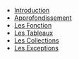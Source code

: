 <head>
    <link rel="stylesheet" href="assets/css/style.css">
</head>

- [Introduction](01Introduction/theorie.md)
- [Approfondissement](02Approfondissement/theorie.md)
- [Les Fonction](03Fonctions/theorie.md)
- [Les Tableaux](04Tableaux/theorie.m)
- [Les Collections](05Collections/theorie.md)
- [Les Exceptions](06Exceptions/theorie.md)